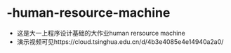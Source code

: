 # -human-resource-machine
* 这是大一上程序设计基础的大作业human rersource machine
* 演示视频可见https://cloud.tsinghua.edu.cn/d/4b3e4085e4e14940a2a0/
